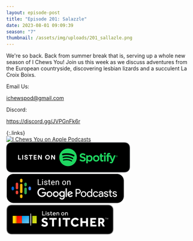 ```yaml
---
layout: episode-post
title: "Episode 201: Salazzle"
date: 2023-08-01 09:09:39
season: "7"
thumbnail: /assets/img/uploads/201_sallazle.png
---
```

We're so back. Back from summer break that is, serving up a whole new season of I Chews You! Join us this week as we discuss adventures from the European countryside, discovering lesbian lizards and a succulent La Croix Boixs.

Email Us:

ichewspod@gmail.com

Discord:

https://discord.gg/JVPGnFk6r

{:.links}  
[![I Chews You on Apple Podcasts](https://linkmaker.itunes.apple.com/en-us/badge-lrg.svg?releaseDate=2019-04-16T00:00:00Z&kind=podcast&bubble=podcasts)](https://podcasts.apple.com/us/podcast/201-salazzle/id1455409177?i=1000623032989)  [![I Chews You on Spotify](/assets/img/uploads/spotify-badge-button.svg)](https://open.spotify.com/episode/6DvnyMyokf7wckbzMugtfu?si=GsXeABGiTD241qV7pYqJhA)  [![I Chews You on Google Podcasts](/assets/img/uploads/google-podcasts-badge-button.svg)](https://podcasts.google.com/feed/aHR0cHM6Ly9mZWVkcy5saWJzeW4uY29tLzE2ODgyMS9yc3M/episode/NWJiMjYyN2YtNGFjOS00NWYwLTgxMzQtNjA5YjZlY2U0NWJk?sa=X&ved=0CAUQkfYCahcKEwj4s_mXssOAAxUAAAAAHQAAAAAQAQ)  [![I Chews You on Stitcher](/assets/img/uploads/stitcher-badge-button.svg)](https://www.stitcher.com/show/i-chews-you/episode/201-salazzle-305802821)
